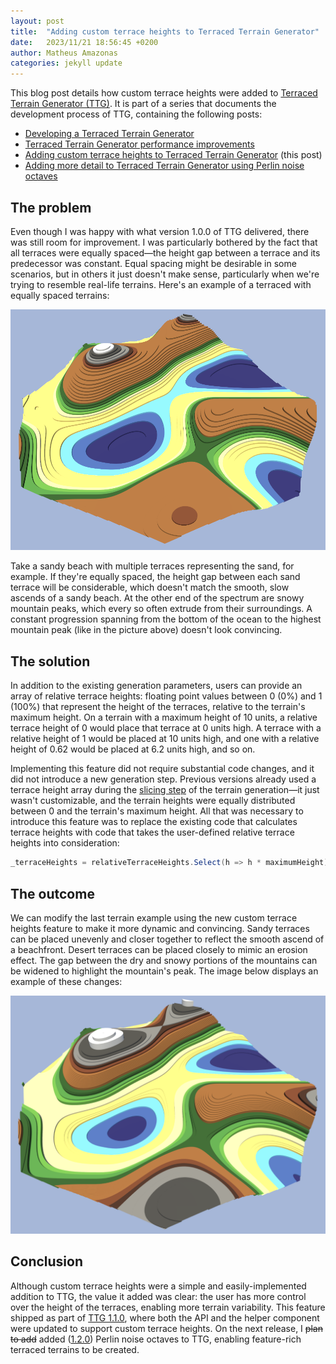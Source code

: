 ```yaml
---
layout: post
title:  "Adding custom terrace heights to Terraced Terrain Generator"
date:   2023/11/21 18:56:45 +0200
author: Matheus Amazonas
categories: jekyll update
---
```

This blog post details how custom terrace heights were added to [Terraced Terrain Generator (TTG)](https://ttg.matheusamazonas.net). It is part of a series that documents the development process of TTG, containing the following posts:
- [Developing a Terraced Terrain Generator](/posts/ttg) 
- [Terraced Terrain Generator performance improvements](/posts/ttg_performance) 
- [Adding custom terrace heights to Terraced Terrain Generator](/posts/ttg_custom_heights) (this post)
- [Adding more detail to Terraced Terrain Generator using Perlin noise octaves](/posts/ttg_octaves)

## The problem
Even though I was happy with what version 1.0.0 of TTG delivered, there was still room for improvement. I was particularly bothered by the fact that all terraces were equally spaced—the height gap between a terrace and its predecessor was constant. Equal spacing might be desirable in some scenarios, but in others it just doesn't make sense, particularly when we're trying to resemble real-life terrains. Here's an example of a terraced with equally spaced terrains:

![](/assets/images/post20/problem.png)

Take a sandy beach with multiple terraces representing the sand, for example. If they're equally spaced, the height gap between each sand terrace will be considerable, which doesn't match the smooth, slow ascends of a sandy beach. At the other end of the spectrum are snowy mountain peaks, which every so often extrude from their surroundings. A constant progression spanning from the bottom of the ocean to the highest mountain peak (like in the picture above) doesn't look convincing.

## The solution
In addition to the existing generation parameters, users can provide an array of relative terrace heights: floating point values between 0 (0%) and 1 (100%) that represent the height of the terraces, relative to the terrain's maximum height. On a terrain with a maximum height of 10 units, a relative terrace height of 0 would place that terrace at 0 units high. A terrace with a relative height of 1 would be placed at 10 units high, and one with a relative height of 0.62 would be placed at 6.2 units high, and so on. 

Implementing this feature did not require substantial code changes, and it did not introduce a new generation step. Previous versions already used a terrace height array during the [slicing step](/posts/ttg#step-4-terrain-slicing-) of the terrain generation—it just wasn't customizable, and the terrain heights were equally distributed between 0 and the terrain's maximum height. All that was necessary to introduce this feature was to replace the existing code that calculates terrace heights with code that takes the user-defined relative terrace heights into consideration:

```csharp
_terraceHeights = relativeTerraceHeights.Select(h => h * maximumHeight);
```

## The outcome
We can modify the last terrain example using the new custom terrace heights feature to make it more dynamic and convincing. Sandy terraces can be placed unevenly and closer together to reflect the smooth ascend of a beachfront. Desert terraces can be placed closely to mimic an erosion effect. The gap between the dry and snowy portions of the mountains can be widened to highlight the mountain's peak. The image below displays an example of these changes:

![](/assets/images/post20/custom_heights.png)

## Conclusion
Although custom terrace heights were a simple and easily-implemented addition to TTG, the value it added was clear: the user has more control over the height of the terraces, enabling more terrain variability. This feature shipped as part of [TTG 1.1.0](https://github.com/lazysquirrellabs/TTG/releases/tag/1.1.0), where both the API and the helper component were updated to support custom terrace heights. On the next release, I ~~plan to add~~ added ([1.2.0](https://github.com/lazysquirrellabs/TTG/releases/tag/1.2.0)) Perlin noise octaves to TTG, enabling feature-rich terraced terrains to be created.